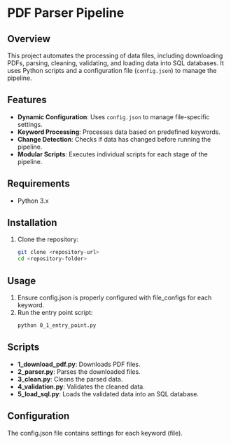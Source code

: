 # PDF Parser Pipeline

## Overview
This project automates the processing of data files, including downloading PDFs, parsing, cleaning, validating, and loading data into SQL databases. It uses Python scripts and a configuration file (`config.json`) to manage the pipeline.

## Features
- **Dynamic Configuration**: Uses `config.json` to manage file-specific settings.
- **Keyword Processing**: Processes data based on predefined keywords.
- **Change Detection**: Checks if data has changed before running the pipeline.
- **Modular Scripts**: Executes individual scripts for each stage of the pipeline.

## Requirements
- Python 3.x

## Installation
1. Clone the repository:
   ```bash
   git clone <repository-url>
   cd <repository-folder>

## Usage
1. Ensure config.json is properly configured with file_configs for each keyword.
2. Run the entry point script:
    ```bash
    python 0_1_entry_point.py
   
## Scripts
- **1_download_pdf.py**: Downloads PDF files.
- **2_parser.py**: Parses the downloaded files.
- **3_clean.py**: Cleans the parsed data.
- **4_validation.py**: Validates the cleaned data.
- **5_load_sql.py**: Loads the validated data into an SQL database.

## Configuration
The config.json file contains settings for each keyword (file).